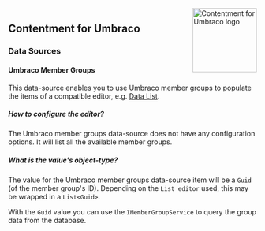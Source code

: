 <img src="../assets/img/logo.png" alt="Contentment for Umbraco logo" title="A state of Umbraco happiness." height="130" align="right">

## Contentment for Umbraco

### Data Sources

#### Umbraco Member Groups

This data-source enables you to use Umbraco member groups to populate the items of a compatible editor, e.g. [Data List](../editors/data-list.md).


##### How to configure the editor?

The Umbraco member groups data-source does not have any configuration options. It will list all the available member groups.


##### What is the value's object-type?

The value for the Umbraco member groups data-source item will be a `Guid` (of the member group's ID).
Depending on the `List editor` used, this may be wrapped in a `List<Guid>`.

With the `Guid` value you can use the `IMemberGroupService` to query the group data from the database.

